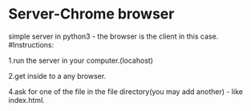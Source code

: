 # Server-Chrome browser
simple server in python3 - the browser is the client in this case.
#Instructions:

1.run the server in your computer.(locahost)

2.get inside to a any browser.

4.ask for one of the file in the file directory(you may add another) - like index.html.
